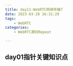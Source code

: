 ```yaml
---
title: day11-WebRTC网络传输7
date: 2023-03-28 16:31:29
tags: 
	- WebRTC
categories: 
	- WebRTC源码Repeat

---
```




## day01指针关键知识点
